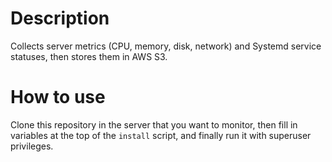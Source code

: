 # Description

Collects server metrics (CPU, memory, disk, network) and Systemd service
statuses, then stores them in AWS S3.

# How to use

Clone this repository in the server that you want to monitor, then fill in
variables at the top of the `install` script, and finally run it with superuser
privileges.
